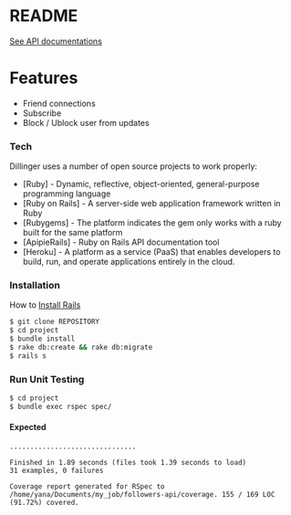 # README

[See API documentations](https://followers-api.herokuapp.com/)

# Features

  - Friend connections
  - Subscribe
  - Block / Ublock user from updates

### Tech

Dillinger uses a number of open source projects to work properly:

* [Ruby] - Dynamic, reflective, object-oriented, general-purpose programming language
* [Ruby on Rails] - A server-side web application framework written in Ruby
* [Rubygems] - The platform indicates the gem only works with a ruby built for the same platform
* [ApipieRails] - Ruby on Rails API documentation tool
* [Heroku] - A platform as a service (PaaS) that enables developers to build, run, and operate applications entirely in the cloud.

### Installation

How to [Install Rails](http://installrails.com/)

```sh
$ git clone REPOSITORY
$ cd project
$ bundle install
$ rake db:create && rake db:migrate
$ rails s
```

### Run Unit Testing

```sh
$ cd project
$ bundle exec rspec spec/
```

#### Expected
```
...............................

Finished in 1.89 seconds (files took 1.39 seconds to load)
31 examples, 0 failures

Coverage report generated for RSpec to /home/yana/Documents/my_job/followers-api/coverage. 155 / 169 LOC (91.72%) covered.
```
